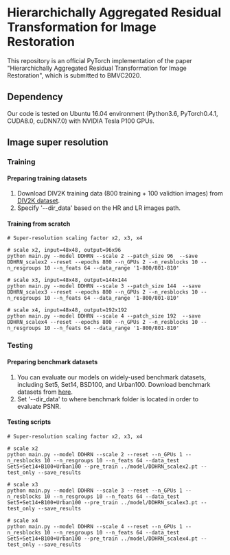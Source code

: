 # Hierarchichally Aggregated Residual Transformation for Image Restoration

This repository is an official PyTorch implementation of the paper "Hierarchichally Aggregated Residual Transformation for Image Restoration", which is submitted to BMVC2020.

## Dependency

Our code is tested on Ubuntu 16.04 environment (Python3.6, PyTorch0.4.1, CUDA8.0, cuDNN7.0) with NVIDIA Tesla P100 GPUs.

## Image super resolution

### Training

#### Preparing training datasets

1. Download DIV2K training data (800 training + 100 validtion images) from [DIV2K dataset](https://data.vision.ee.ethz.ch/cvl/DIV2K/).
2. Specify '--dir_data' based on the HR and LR images path.

#### Training from scratch

```Shell
# Super-resolution scaling factor x2, x3, x4

# scale x2, input=48x48, output=96x96
python main.py --model DDHRN --scale 2 --patch_size 96  --save DDHRN_scalex2 --reset --epochs 800 --n_GPUs 2 --n_resblocks 10 --n_resgroups 10 --n_feats 64 --data_range '1-800/801-810'

# scale x3, input=48x48, output=144x144
python main.py --model DDHRN --scale 3 --patch_size 144  --save DDHRN_scalex3 --reset --epochs 800 --n_GPUs 2 --n_resblocks 10 --n_resgroups 10 --n_feats 64 --data_range '1-800/801-810'

# scale x4, input=48x48, output=192x192
python main.py --model DDHRN --scale 4 --patch_size 192  --save DDHRN_scalex4 --reset --epochs 800 --n_GPUs 2 --n_resblocks 10 --n_resgroups 10 --n_feats 64 --data_range '1-800/801-810'
```

### Testing

#### Preparing benchmark datasets

1. You can evaluate our models on widely-used benchmark datasets, including Set5, Set14, BSD100, and Urban100. Download benchmark datasets from [here](https://cv.snu.ac.kr/research/EDSR/benchmark.tar).
2. Set '--dir_data' to where benchmark folder is located in order to evaluate PSNR.

#### Testing scripts

```Shell
# Super-resolution scaling factor x2, x3, x4

# scale x2
python main.py --model DDHRN --scale 2 --reset --n_GPUs 1 --n_resblocks 10 --n_resgroups 10 --n_feats 64 --data_test Set5+Set14+B100+Urban100 --pre_train ../model/DDHRN_scalex2.pt --test_only --save_results

# scale x3
python main.py --model DDHRN --scale 3 --reset --n_GPUs 1 --n_resblocks 10 --n_resgroups 10 --n_feats 64 --data_test Set5+Set14+B100+Urban100 --pre_train ../model/DDHRN_scalex3.pt --test_only --save_results

# scale x4
python main.py --model DDHRN --scale 4 --reset --n_GPUs 1 --n_resblocks 10 --n_resgroups 10 --n_feats 64 --data_test Set5+Set14+B100+Urban100 --pre_train ../model/DDHRN_scalex4.pt --test_only --save_results
```
